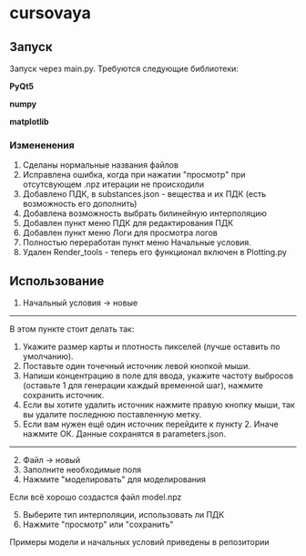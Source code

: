 # cursovaya
## Запуск
Запуск через main.py. Требуются следующие библиотеки:

**PyQt5**

**numpy**

**matplotlib**

### Измененения
1. Сделаны нормальные названия файлов
2. Исправлена ошибка, когда при нажатии "просмотр" при отсутсвующем .npz итерации не происходили
3. Добавлено ПДК, в substances.json - вещества и их ПДК (есть возможность его дополнить)
4. Добавлена возможность выбрать билинейную интерполяцию
5. Добавлен пункт меню ПДК для редактирования ПДК
6. Добавлен пункт меню Логи для просмотра логов
7. Полностью переработан пункт меню Начальные условия.
8. Удален Render_tools - теперь его функционал включен в Plotting.py
## Использование
1. Начальный условия -> новые
------------------
В этом пункте стоит делать так:
1. Укажите размер карты и плотность пикселей (лучше оставить по умолчанию).
2. Поставьте один точечный источник левой кнопкой мыши.
3. Напиши концентрацию в поле для ввода, укажите частоту выбросов (оставьте 1 для генерации каждый временной шаг), нажмите сохранить источник.
4. Если вы хотите удалить источник нажмите правую кнопку мыши, так вы удалите последнюю поставленную метку.
5. Если вам нужен ещё один источник перейдите к пункту 2. Иначе нажмите ОК. Данные сохранятся в parameters.json.
-------------
2. Файл -> новый
3. Заполните необходимые поля
4. Нажмите "моделировать" для моделирования
 
Если всё хорошо создастся файл model.npz

5. Выберите тип интерполяции, использовать ли ПДК
6. Нажмите "просмотр" или "сохранить"

Примеры модели и начальных условий приведены в репозитории

